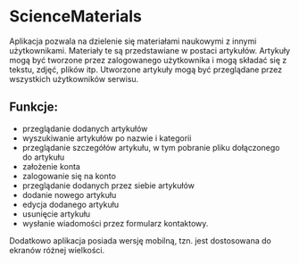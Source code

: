 # ScienceMaterials

Aplikacja pozwala na dzielenie się materiałami naukowymi z innymi użytkownikami. Materiały te są przedstawiane w postaci artykułów. Artykuły mogą być tworzone przez zalogowanego użytkownika i mogą składać się z tekstu, zdjęć, plików itp. Utworzone artykuły mogą być przeglądane przez wszystkich użytkowników serwisu.

## Funkcje:
 - przeglądanie dodanych artykułów
 - wyszukiwanie artykułów po nazwie i kategorii
 - przeglądanie szczegółów artykułu, w tym pobranie pliku dołączonego do artykułu
 - założenie konta
 - zalogowanie się na konto 
 - przeglądanie dodanych przez siebie artykułów
 - dodanie nowego artykułu
 - edycja dodanego artykułu
 - usunięcie artykułu
 - wysłanie wiadomości przez formularz kontaktowy.
 
 Dodatkowo aplikacja posiada wersję mobilną, tzn. jest dostosowana do ekranów różnej wielkości. 
